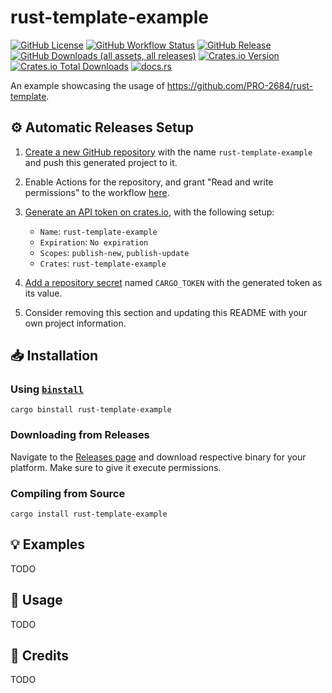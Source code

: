 # rust-template-example

[![GitHub License](https://img.shields.io/github/license/runner/rust-template-example?logo=opensourceinitiative)](https://github.com/runner/rust-template-example/blob/main/LICENSE)
[![GitHub Workflow Status](https://img.shields.io/github/actions/workflow/status/runner/rust-template-example/release.yml?logo=githubactions)](https://github.com/runner/rust-template-example/blob/main/.github/workflows/release.yml)
[![GitHub Release](https://img.shields.io/github/v/release/runner/rust-template-example?logo=githubactions)](https://github.com/runner/rust-template-example/releases)
[![GitHub Downloads (all assets, all releases)](https://img.shields.io/github/downloads/runner/rust-template-example/total?logo=github)](https://github.com/runner/rust-template-example/releases)
[![Crates.io Version](https://img.shields.io/crates/v/rust-template-example?logo=rust)](https://crates.io/crates/rust-template-example)
[![Crates.io Total Downloads](https://img.shields.io/crates/d/rust-template-example?logo=rust)](https://crates.io/crates/rust-template-example)
[![docs.rs](https://img.shields.io/docsrs/rust-template-example?logo=rust)](https://docs.rs/rust-template-example)

An example showcasing the usage of https://github.com/PRO-2684/rust-template.

## ⚙️ Automatic Releases Setup

1. [Create a new GitHub repository](https://github.com/new) with the name `rust-template-example` and push this generated project to it.
2. Enable Actions for the repository, and grant "Read and write permissions" to the workflow [here](https://github.com/runner/rust-template-example/settings/actions).
3. [Generate an API token on crates.io](https://crates.io/settings/tokens/new), with the following setup:

    - `Name`: `rust-template-example`
    - `Expiration`: `No expiration`
    - `Scopes`: `publish-new`, `publish-update`
    - `Crates`: `rust-template-example`

4. [Add a repository secret](https://github.com/runner/rust-template-example/settings/secrets/actions) named `CARGO_TOKEN` with the generated token as its value.
5. Consider removing this section and updating this README with your own project information.

## 📥 Installation

### Using [`binstall`](https://github.com/cargo-bins/cargo-binstall)

```shell
cargo binstall rust-template-example
```

### Downloading from Releases

Navigate to the [Releases page](https://github.com/runner/rust-template-example/releases) and download respective binary for your platform. Make sure to give it execute permissions.

### Compiling from Source

```shell
cargo install rust-template-example
```

## 💡 Examples

TODO

## 📖 Usage

TODO

## 🎉 Credits

TODO
